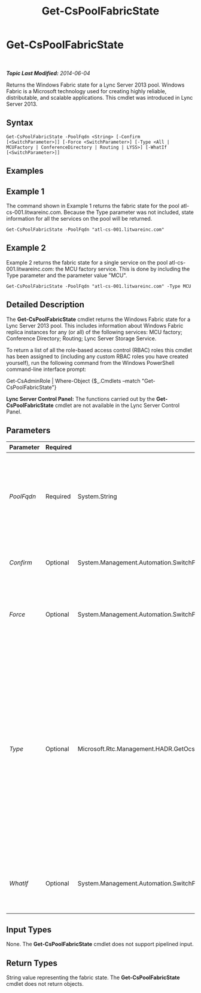 ﻿---
title: Get-CsPoolFabricState
TOCTitle: Get-CsPoolFabricState
ms:assetid: 9fe6cce5-4142-47b3-94ac-4cb8b94ec215
ms:mtpsurl: https://technet.microsoft.com/en-us/library/JJ619188(v=OCS.15)
ms:contentKeyID: 49733759
ms.date: 07/23/2014
mtps_version: v=OCS.15
---

<div data-xmlns="http://www.w3.org/1999/xhtml">

<div class="topic" data-xmlns="http://www.w3.org/1999/xhtml" data-msxsl="urn:schemas-microsoft-com:xslt" data-cs="http://msdn.microsoft.com/en-us/">

<div data-asp="http://msdn2.microsoft.com/asp">

# Get-CsPoolFabricState

</div>

<div id="mainSection">

<div id="mainBody">

<span> </span>

_**Topic Last Modified:** 2014-06-04_

Returns the Windows Fabric state for a Lync Server 2013 pool. Windows Fabric is a Microsoft technology used for creating highly reliable, distributable, and scalable applications. This cmdlet was introduced in Lync Server 2013.

<div>

## Syntax

    Get-CsPoolFabricState -PoolFqdn <String> [-Confirm [<SwitchParameter>]] [-Force <SwitchParameter>] [-Type <All | MCUFactory | ConferenceDirectory | Routing | LYSS>] [-WhatIf [<SwitchParameter>]]

</div>

<span id="Examples"></span>

<div>

## Examples

<div>

## Example 1

The command shown in Example 1 returns the fabric state for the pool atl-cs-001.litwareinc.com. Because the Type parameter was not included, state information for all the services on the pool will be returned.

    Get-CsPoolFabricState -PoolFqdn "atl-cs-001.litwareinc.com"

</div>

<div>

## Example 2

Example 2 returns the fabric state for a single service on the pool atl-cs-001.litwareinc.com: the MCU factory service. This is done by including the Type parameter and the parameter value "MCU".

    Get-CsPoolFabricState -PoolFqdn "atl-cs-001.litwareinc.com" -Type MCU

</div>

</div>

<span id="DetailedDescription"></span>

<div>

## Detailed Description

The **Get-CsPoolFabricState** cmdlet returns the Windows Fabric state for a Lync Server 2013 pool. This includes information about Windows Fabric replica instances for any (or all) of the following services: MCU factory; Conference Directory; Routing; Lync Server Storage Service.

To return a list of all the role-based access control (RBAC) roles this cmdlet has been assigned to (including any custom RBAC roles you have created yourself), run the following command from the Windows PowerShell command-line interface prompt:

Get-CsAdminRole | Where-Object {$\_.Cmdlets –match "Get-CsPoolFabricState"}

**Lync Server Control Panel:** The functions carried out by the **Get-CsPoolFabricState** cmdlet are not available in the Lync Server Control Panel.

</div>

<div>

## Parameters


<table>
<colgroup>
<col style="width: 25%" />
<col style="width: 25%" />
<col style="width: 25%" />
<col style="width: 25%" />
</colgroup>
<thead>
<tr class="header">
<th>Parameter</th>
<th>Required</th>
<th>Type</th>
<th>Description</th>
</tr>
</thead>
<tbody>
<tr class="odd">
<td><p><em>PoolFqdn</em></p></td>
<td><p>Required</p></td>
<td><p>System.String</p></td>
<td><p>Fully qualified domain name of the pool being checked. You must supply the FQDN of a pool when calling this cmdlet; for example:</p>
<p>-PoolFqdn &quot;atl-cs-001.litwareinc.com”</p></td>
</tr>
<tr class="even">
<td><p><em>Confirm</em></p></td>
<td><p>Optional</p></td>
<td><p>System.Management.Automation.SwitchParameter</p></td>
<td><p>Prompts you for confirmation before executing the command.</p></td>
</tr>
<tr class="odd">
<td><p><em>Force</em></p></td>
<td><p>Optional</p></td>
<td><p>System.Management.Automation.SwitchParameter</p></td>
<td><p>Suppresses the display of any non-fatal error message that might occur when running the command.</p></td>
</tr>
<tr class="even">
<td><p><em>Type</em></p></td>
<td><p>Optional</p></td>
<td><p>Microsoft.Rtc.Management.HADR.GetOcsPoolFabricStateCmdlet+FabricEnumerationType</p></td>
<td><p>Specifies the service type to be returned. Allowed values are:</p>
<p>* All (returns information for all services)</p>
<p>* MCUFactory (returns information for the MCU factory service)</p>
<p>* ConferenceDirectory (returns information for the Conference Directory service)</p>
<p>LYSS (returns information for the Lync Server Storage service)</p>
<p>You can only specify a single type per command.</p></td>
</tr>
<tr class="odd">
<td><p><em>WhatIf</em></p></td>
<td><p>Optional</p></td>
<td><p>System.Management.Automation.SwitchParameter</p></td>
<td><p>Describes what would happen if you executed the command without actually executing the command.</p></td>
</tr>
</tbody>
</table>


</div>

<span id="InputTypes"></span>

<div>

## Input Types

None. The **Get-CsPoolFabricState** cmdlet does not support pipelined input.

</div>

<span id="ReturnTypes"></span>

<div>

## Return Types

String value representing the fabric state. The **Get-CsPoolFabricState** cmdlet does not return objects.

</div>

</div>

<span> </span>

</div>

</div>

</div>

